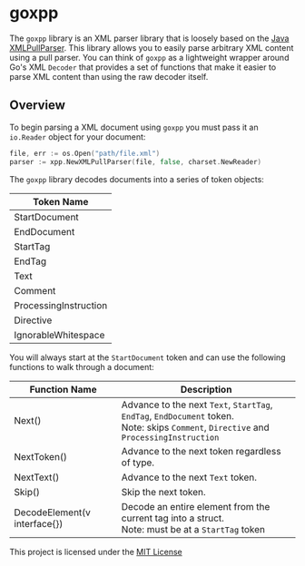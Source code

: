 # goxpp

The `goxpp` library is an XML parser library that is loosely based on the [Java XMLPullParser](http://www.xmlpull.org/v1/download/unpacked/doc/quick_intro.html).  This library allows you to easily parse arbitrary XML content using a pull parser.  You can think of `goxpp` as a lightweight wrapper around Go's XML `Decoder` that provides a set of functions that make it easier to parse XML content than using the raw decoder itself.

## Overview

To begin parsing a XML document using `goxpp` you must pass it an `io.Reader` object for your document:

```go
file, err := os.Open("path/file.xml")
parser := xpp.NewXMLPullParser(file, false, charset.NewReader)
```

The `goxpp` library decodes documents into a series of token objects:

| Token Name                       |
|----------------------------------|
| 	StartDocument                  |
| 	EndDocument                    |
| 	StartTag                       |
| 	EndTag                         |
| 	Text                           |
| 	Comment                        |
| 	ProcessingInstruction          |
| 	Directive                      |
| 	IgnorableWhitespace            |

You will always start at the `StartDocument` token and can use the following functions to walk through a document:

| Function Name                    | Description                           |
|----------------------------------|---------------------------------------|
| 	 Next()                        | Advance to the next `Text`, `StartTag`, `EndTag`, `EndDocument` token.<br>Note: skips `Comment`, `Directive` and `ProcessingInstruction` |
| 	NextToken()                    | Advance to the next token regardless of type.                                                                |
| 	NextText()                     | Advance to the next `Text` token.                                                                |
| 	Skip()                         | Skip the next token.   |
| 	DecodeElement(v interface{})   | Decode an entire element from the current tag into a struct.<br>Note: must be at a `StartTag` token |



This project is licensed under the [MIT License](https://raw.githubusercontent.com/mmcdole/goxpp/master/LICENSE)

